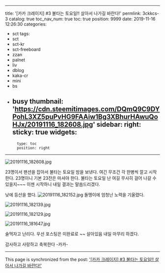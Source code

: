 
---
title: '[카카 크레이지] #3 불타는 토요일!! 살아서 나가길 바란다!'
permlink: 3ckkcs-3
catalog: true
toc_nav_num: true
toc: true
position: 9999
date: 2019-11-16 12:26:30
categories:
- sct
tags:
- sct
- sct-kr
- sct-freeboard
- zzan
- palnet
- liv
- dblog
- kaka-cr
- mini
- bs
- busy
thumbnail: 'https://cdn.steemitimages.com/DQmQ9C9DYPohL3XZ5puPvHG9FAAiw1Bg3XBhurHAwuQoHJx/20191116_182608.jpg'
sidebar:
    right:
        sticky: true
widgets:
    -
        type: toc
        position: right
---


![20191116_182608.jpg](https://cdn.steemitimages.com/DQmQ9C9DYPohL3XZ5puPvHG9FAAiw1Bg3XBhurHAwuQoHJx/20191116_182608.jpg)

23명이서 팬션을 잡아서 불타는 토요일 밤을 보낸다.
여긴 무조건 각 한병씩 깔고 시작한다.
23명이니 기본 23잔은 마셔야 한다.
불타는 토요일 난 여길 무사히 걸어 나갈 수
있을지~~~ 이젠 시작하니 내일 결과는 말씀드리겠다.

낮에 등산을 했다.
![20191116_182152.jpg](https://cdn.steemitimages.com/DQmTm9AMhRPvrBKDEauipBz3BcLXorFW7Tdn3BbY6ydRNUi/20191116_182152.jpg)
돌멩이에  엄청난 노력을 기울렸다.

![20191116_182139.jpg](https://cdn.steemitimages.com/DQmaZwvQN4FhKQ15piuiBYW9dsigbNLG3htd9tSsAM6bmPo/20191116_182139.jpg)

![20191116_182129.jpg](https://cdn.steemitimages.com/DQmcmkdaq1PPose1cYCkJJuXUyCenekS6oT6AhwVgA81fk4/20191116_182129.jpg)

![20191116_181647.jpg](https://cdn.steemitimages.com/DQmfZjbvAkqbNfJDGRuogyFSn6Bdrrubj2TZMsXBAFhNCtm/20191116_181647.jpg)


술먹자고 난리다.
우선 포스팅은 미완료로 ~~
살아있음 내일 마무리 하겠다.

감사하고 사랑하고 축복한다 -카카-

- - -

This page is synchronized from the post: ['[카카 크레이지] #3 불타는 토요일!! 살아서 나가길 바란다!'](https://steemit.com/@kibumh/3ckkcs-3)
